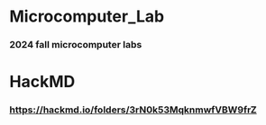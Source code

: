 # Microcomputer_Lab

### 2024 fall microcomputer labs

# HackMD

### <https://hackmd.io/folders/3rN0k53MqknmwfVBW9frZ>
